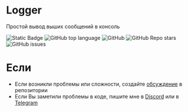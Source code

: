 # Logger

Простой вывод выших сообщений в консоль

![Static Badge](https://img.shields.io/badge/fockusty-fserver-fserver)
![GitHub top language](https://img.shields.io/github/languages/top/fockusty/fserver)
![GitHub](https://img.shields.io/github/license/fockusty/fserver)
![GitHub Repo stars](https://img.shields.io/github/stars/fockusty/fserver)
![GitHub issues](https://img.shields.io/github/issues/fockusty/fserver)

# Если
- Если возникли проблемы или сложности, создайте [обсуждение](https://github.com/fockusty/fserver/issues/new/choose) в репозитории
- Если Вы заметили проблемы в коде, пишите мне в [Discord](https://discord.gg/5MJrRjzPec) или в [Telegram](https://t.me/FOCKUSTY)